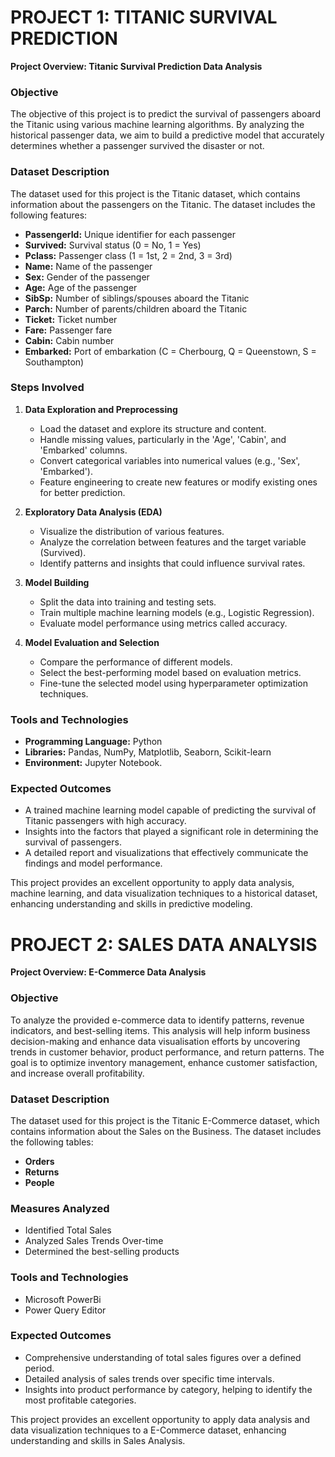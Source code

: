 # PROJECT 1: TITANIC SURVIVAL PREDICTION
**Project Overview: Titanic Survival Prediction Data Analysis**

### Objective
The objective of this project is to predict the survival of passengers aboard the Titanic using various machine learning algorithms. By analyzing the historical passenger data, we aim to build a predictive model that accurately determines whether a passenger survived the disaster or not.

### Dataset Description
The dataset used for this project is the Titanic dataset, which contains information about the passengers on the Titanic. The dataset includes the following features:

- **PassengerId:** Unique identifier for each passenger
- **Survived:** Survival status (0 = No, 1 = Yes)
- **Pclass:** Passenger class (1 = 1st, 2 = 2nd, 3 = 3rd)
- **Name:** Name of the passenger
- **Sex:** Gender of the passenger
- **Age:** Age of the passenger
- **SibSp:** Number of siblings/spouses aboard the Titanic
- **Parch:** Number of parents/children aboard the Titanic
- **Ticket:** Ticket number
- **Fare:** Passenger fare
- **Cabin:** Cabin number
- **Embarked:** Port of embarkation (C = Cherbourg, Q = Queenstown, S = Southampton)

### Steps Involved

1. **Data Exploration and Preprocessing**
   - Load the dataset and explore its structure and content.
   - Handle missing values, particularly in the 'Age', 'Cabin', and 'Embarked' columns.
   - Convert categorical variables into numerical values (e.g., 'Sex', 'Embarked').
   - Feature engineering to create new features or modify existing ones for better prediction.

2. **Exploratory Data Analysis (EDA)**
   - Visualize the distribution of various features.
   - Analyze the correlation between features and the target variable (Survived).
   - Identify patterns and insights that could influence survival rates.

3. **Model Building**
   - Split the data into training and testing sets.
   - Train multiple machine learning models (e.g., Logistic Regression).
   - Evaluate model performance using metrics called accuracy.

4. **Model Evaluation and Selection**
   - Compare the performance of different models.
   - Select the best-performing model based on evaluation metrics.
   - Fine-tune the selected model using hyperparameter optimization techniques.

### Tools and Technologies
- **Programming Language:** Python
- **Libraries:** Pandas, NumPy, Matplotlib, Seaborn, Scikit-learn
- **Environment:** Jupyter Notebook.

### Expected Outcomes
- A trained machine learning model capable of predicting the survival of Titanic passengers with high accuracy.
- Insights into the factors that played a significant role in determining the survival of passengers.
- A detailed report and visualizations that effectively communicate the findings and model performance.

This project provides an excellent opportunity to apply data analysis, machine learning, and data visualization techniques to a historical dataset, enhancing understanding and skills in predictive modeling.






# PROJECT 2: SALES DATA ANALYSIS

**Project Overview: E-Commerce Data Analysis**

### Objective
To analyze the provided e-commerce data to identify patterns, revenue indicators, and best-selling items. This analysis will help inform business decision-making and enhance data visualisation efforts by uncovering trends in customer behavior, product performance, and return patterns. The goal is to optimize inventory management, enhance customer satisfaction, and increase overall profitability.

### Dataset Description
The dataset used for this project is the Titanic E-Commerce dataset, which contains information about the Sales on the Business. The dataset includes the following tables:
- **Orders**
- **Returns**
- **People** 

### Measures Analyzed
- Identified Total Sales
- Analyzed Sales Trends Over-time
- Determined the best-selling products

### Tools and Technologies
- Microsoft PowerBi
- Power Query Editor

### Expected Outcomes
- Comprehensive understanding of total sales figures over a defined period.
- Detailed analysis of sales trends over specific time intervals.
- Insights into product performance by category, helping to identify the most profitable categories.

This project provides an excellent opportunity to apply data analysis and data visualization techniques to a E-Commerce dataset, enhancing understanding and skills in Sales Analysis.

